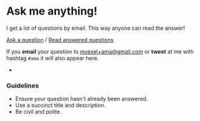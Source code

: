 # Ask me anything!

I get a lot of questions by email. This way anyone can read the answer!

[Ask a question](../../issues/new) / [Read answered questions](../../issues?q=is%3Aissue+is%3Aclosed)

If you **email** your question to mvexel+ama@gmail.com or **tweet** at me with hashtag `#ama` it will also appear here.

-

### Guidelines

- Ensure your question hasn't already been answered.
- Use a succinct title and description.
- Be civil and polite.
